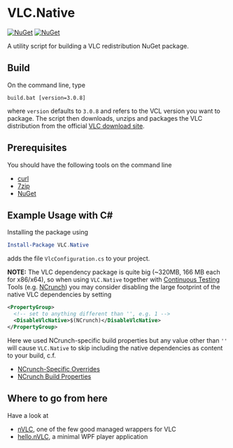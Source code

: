 # VLC.Native

[![NuGet](https://badge.fury.io/nu/VLC.Native.svg)](https://www.nuget.org/packages/VLC.Native/)
[![NuGet](https://img.shields.io/nuget/dt/VLC.Native.svg?style=flat-square)](https://www.nuget.org/packages/VLC.Native/)

A utility script for building a VLC redistribution NuGet package.

## Build

On the command line, type

```console
build.bat [version=3.0.8]
```

where `version` defaults to `3.0.8` and refers to the VCL version you want to package.
The script then downloads, unzips and packages the VLC distribution from the official [VLC download site](http://download.videolan.org/pub/videolan/vlc).

## Prerequisites

You should have the following tools on the command line

- [curl](https://chocolatey.org/packages/curl)
- [7zip](https://chocolatey.org/packages/7zip.install)
- [NuGet](https://chocolatey.org/packages/NuGet.CommandLine)

## Example Usage with C\#

Installing the package using

```powershell
Install-Package VLC.Native
```

adds the file `VlcConfiguration.cs` to your project.

**NOTE:** The VLC dependency package is quite big (~320MB, 166 MB each for x86/x64), so when using `VLC.Native` together with [Continuous Testing](https://en.wikipedia.org/wiki/Continuous_testing) Tools (e.g. [NCrunch](https://www.ncrunch.net/)) you may consider disabling the large footprint of the native VLC dependencies by setting

```xml
<PropertyGroup>
  <!-- set to anything different than '', e.g. 1 -->
  <DisableVlcNative>$(NCrunch)</DisableVlcNative>
</PropertyGroup>
```

Here we used NCrunch-specific build properties but any value other than `''` will cause `VLC.Native` to skip including
the native dependencies as content to your build, c.f.

- [NCrunch-Specific Overrides](https://www.ncrunch.net/documentation/troubleshooting_ncrunch-specific-overrides)
- [NCrunch Build Properties](https://www.ncrunch.net/documentation/troubleshooting_ncrunch-build-properties)

## Where to go from here

Have a look at

- [nVLC](https://www.nuget.org/packages/nVLC/), one of the few good managed wrappers for VLC
- [hello.nVLC](https://github.com/mkoertgen/hello.nVLC), a minimal WPF player application  
